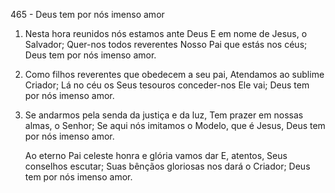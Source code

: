 465 - Deus tem por nós imenso amor

1. Nesta hora reunidos nós estamos ante Deus
   E em nome de Jesus, o Salvador;
   Quer-nos todos reverentes
   Nosso Pai que estás nos céus;
   Deus tem por nós imenso amor.

2. Como filhos reverentes que obedecem a seu pai,
   Atendamos ao sublime Criador;
   Lá no céu os Seus tesouros conceder-nos Ele vai;
   Deus tem por nós imenso amor.

3. Se andarmos pela senda da justiça e da luz,
   Tem prazer em nossas almas, o Senhor;
   Se aqui nós imitamos o Modelo, que é Jesus,
   Deus tem por nós imenso amor.

   Ao eterno Pai celeste honra e glória vamos dar
   E, atentos, Seus conselhos escutar;
   Suas bênçãos gloriosas nos dará o Criador;
   Deus tem por nós imenso amor.
